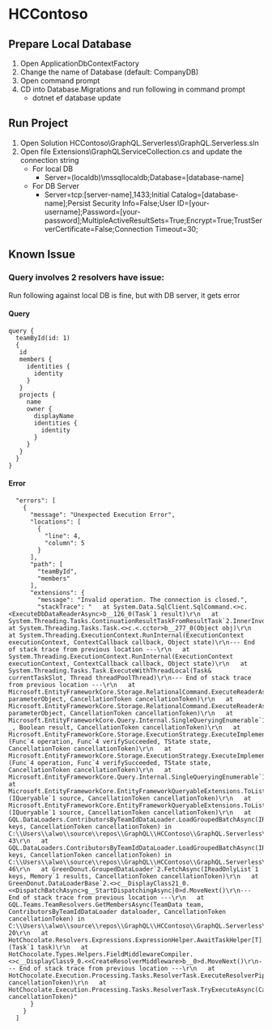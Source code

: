 # HCContoso

## Prepare Local Database
1. Open ApplicationDbContextFactory
2. Change the name of Database (default: CompanyDB)
3. Open command prompt
4. CD into Database.Migrations and run following in command prompt
   - dotnet ef database update

## Run Project
1. Open Solution HCContoso\GraphQL.Serverless\GraphQL.Serverless.sln
2. Open file Extensions\GraphQLServiceCollection.cs and update the connection string
    - For local DB
      - Server=(localdb)\\mssqllocaldb;Database=[database-name]
    - For DB Server
      - Server=tcp:[server-name],1433;Initial Catalog=[database-name];Persist Security Info=False;User ID=[your-username];Password=[your-password];MultipleActiveResultSets=True;Encrypt=True;TrustServerCertificate=False;Connection Timeout=30;

## Known Issue
### Query involves 2 resolvers have issue:
Run following against local DB is fine, but with DB server, it gets error

#### Query
```
query {
  teamById(id: 1)
  {
   id
   members {
     identities {
       identity
     }
   }
   projects {
     name
     owner {
       displayName
       identities {
         identity
       }
     } 
   }
  }
}
```
#### Error
```
  "errors": [
    {
      "message": "Unexpected Execution Error",
      "locations": [
        {
          "line": 4,
          "column": 5
        }
      ],
      "path": [
        "teamById",
        "members"
      ],
      "extensions": {
        "message": "Invalid operation. The connection is closed.",
        "stackTrace": "   at System.Data.SqlClient.SqlCommand.<>c.<ExecuteDbDataReaderAsync>b__126_0(Task`1 result)\r\n   at System.Threading.Tasks.ContinuationResultTaskFromResultTask`2.InnerInvoke()\r\n   at System.Threading.Tasks.Task.<>c.<.cctor>b__277_0(Object obj)\r\n   at System.Threading.ExecutionContext.RunInternal(ExecutionContext executionContext, ContextCallback callback, Object state)\r\n--- End of stack trace from previous location ---\r\n   at System.Threading.ExecutionContext.RunInternal(ExecutionContext executionContext, ContextCallback callback, Object state)\r\n   at System.Threading.Tasks.Task.ExecuteWithThreadLocal(Task& currentTaskSlot, Thread threadPoolThread)\r\n--- End of stack trace from previous location ---\r\n   at Microsoft.EntityFrameworkCore.Storage.RelationalCommand.ExecuteReaderAsync(RelationalCommandParameterObject parameterObject, CancellationToken cancellationToken)\r\n   at Microsoft.EntityFrameworkCore.Storage.RelationalCommand.ExecuteReaderAsync(RelationalCommandParameterObject parameterObject, CancellationToken cancellationToken)\r\n   at Microsoft.EntityFrameworkCore.Query.Internal.SingleQueryingEnumerable`1.AsyncEnumerator.InitializeReaderAsync(DbContext _, Boolean result, CancellationToken cancellationToken)\r\n   at Microsoft.EntityFrameworkCore.Storage.ExecutionStrategy.ExecuteImplementationAsync[TState,TResult](Func`4 operation, Func`4 verifySucceeded, TState state, CancellationToken cancellationToken)\r\n   at Microsoft.EntityFrameworkCore.Storage.ExecutionStrategy.ExecuteImplementationAsync[TState,TResult](Func`4 operation, Func`4 verifySucceeded, TState state, CancellationToken cancellationToken)\r\n   at Microsoft.EntityFrameworkCore.Query.Internal.SingleQueryingEnumerable`1.AsyncEnumerator.MoveNextAsync()\r\n   at Microsoft.EntityFrameworkCore.EntityFrameworkQueryableExtensions.ToListAsync[TSource](IQueryable`1 source, CancellationToken cancellationToken)\r\n   at Microsoft.EntityFrameworkCore.EntityFrameworkQueryableExtensions.ToListAsync[TSource](IQueryable`1 source, CancellationToken cancellationToken)\r\n   at GQL.DataLoaders.ContributorsByTeamIdDataLoader.LoadGroupedBatchAsync(IReadOnlyList`1 keys, CancellationToken cancellationToken) in C:\\Users\\alwo\\source\\repos\\GraphQL\\HCContoso\\GraphQL.Serverless\\GraphQL.Serverless\\DataLoaders\\ContributorsByTeamIdDataLoader.cs:line 43\r\n   at GQL.DataLoaders.ContributorsByTeamIdDataLoader.LoadGroupedBatchAsync(IReadOnlyList`1 keys, CancellationToken cancellationToken) in C:\\Users\\alwo\\source\\repos\\GraphQL\\HCContoso\\GraphQL.Serverless\\GraphQL.Serverless\\DataLoaders\\ContributorsByTeamIdDataLoader.cs:line 46\r\n   at GreenDonut.GroupedDataLoader`2.FetchAsync(IReadOnlyList`1 keys, Memory`1 results, CancellationToken cancellationToken)\r\n   at GreenDonut.DataLoaderBase`2.<>c__DisplayClass21_0.<<DispatchBatchAsync>g__StartDispatchingAsync|0>d.MoveNext()\r\n--- End of stack trace from previous location ---\r\n   at GQL.Teams.TeamResolvers.GetMembersAsync(TeamData team, ContributorsByTeamIdDataLoader dataloader, CancellationToken cancellationToken) in C:\\Users\\alwo\\source\\repos\\GraphQL\\HCContoso\\GraphQL.Serverless\\GraphQL.Serverless\\Teams\\TeamResolvers.cs:line 20\r\n   at HotChocolate.Resolvers.Expressions.ExpressionHelper.AwaitTaskHelper[T](Task`1 task)\r\n   at HotChocolate.Types.Helpers.FieldMiddlewareCompiler.<>c__DisplayClass9_0.<<CreateResolverMiddleware>b__0>d.MoveNext()\r\n--- End of stack trace from previous location ---\r\n   at HotChocolate.Execution.Processing.Tasks.ResolverTask.ExecuteResolverPipelineAsync(CancellationToken cancellationToken)\r\n   at HotChocolate.Execution.Processing.Tasks.ResolverTask.TryExecuteAsync(CancellationToken cancellationToken)"
      }
    }
  ]
```